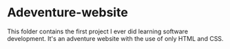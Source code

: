 # Adeventure-website
This folder contains the first project I ever did learning software development. It's an adventure website with the use of only HTML and CSS.
